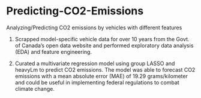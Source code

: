 # Predicting-CO2-Emissions
Analyzing/Predicting CO2 emissions by vehicles with different features

1) Scrapped model-specific vehicle data for over 10 years from the Govt. of Canada’s open data website and performed exploratory data analysis (EDA) and feature engineering.

2) Curated a multivariate regression model using group LASSO and heavyLm to predict CO2 emissions. The model was able to forecast CO2 emissions with a mean absolute error (MAE) of 19.29 grams/kilometer and could be useful in implementing federal regulations to combat climate change.